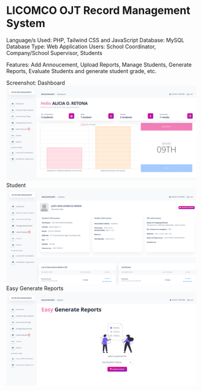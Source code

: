 # LICOMCO OJT Record Management System

Language/s Used: PHP, Tailwind CSS and JavaScript
Database: MySQL Database
Type: Web Application
Users: School Coordinator, Company/School Supervisor, Students

Features: Add Annoucement, Upload Reports, Manage Students, Generate Reports, Evaluate Students and generate student grade, etc.

Screenshot:
Dashboard
![This is an image](/screenshot/dashboard.png) <br>
Student
![This is an image](/screenshot/student.png) <br>
Easy Generate Reports
![This is an image](/screenshot/easygenerate.png) <br>
